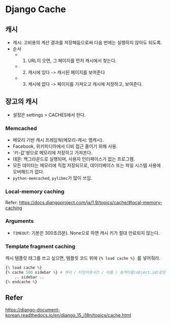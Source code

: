 # Django Cache

## 캐시
- 캐시: 고비용의 계산 결과를 저장해둠으로써 다음 번에는 실행하지 않아도 되도록. 
- 순서
    + 1. URL이 오면, 그 페이지를 먼저 캐시에서 찾는다.
    + 2. 캐시에 있다 -> 캐시된 페이지를 보여준다
    + 3. 캐시에 없다 -> 페이지를 가져오고 캐시에 저장하고, 보여준다.

## 장고의 캐시
- 설정은 settings > CACHES에서 한다.

### Memcached
- 메모리 기반 캐시 프레임웍(메모리-캐시: 멤캐시).
- Facebook, 위키피디아에서 디비 접근 줄이기 위해 사용.
- '키-값'쌍으로 메모리에 저장하고 가져온다.
- 데몬: 백그라운드로 실행되며, 사용자 인터페이스가 없는 프로그램.
- 모든 데이터는 메모리에 직접 저장되므로, 데이터베이스 또는 파일 시스템 사용에 오버해드가 없다.
- `python-memcached`, `pylibmc`가 많이 쓰임.

### Local-memory caching
Refer: https://docs.djangoproject.com/ja/1.9/topics/cache/#local-memory-caching

### Arguments
- `TIMEOUT`: 기본은 300초(5분). None으로 하면 캐시 키가 절대 만료되지 않는다.

### Template fragment caching
캐시 템플릿 태그를 쓰고 싶으면, 템플릿 코드 위에 `{% load cache %} `를 넣어줘라.
```python
{% load cache %}
{% cache 500 sidebar %} # 캐시 / 타임아웃시간 / 이름 / 동적이름(object.id)같은거 더 넣을 수 있음.
    .. sidebar ..
{% endcache %}
```


## Refer
https://django-document-korean.readthedocs.io/en/django_15_i18n/topics/cache.html
